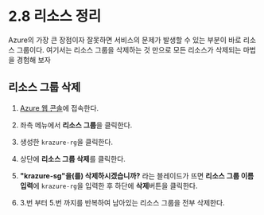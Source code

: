 # 2.8 리소스 정리

Azure의 가장 큰 장점이자 잘못하면 서비스의 문제가 발생할 수 있는 부분이 바로 리소스 그룹이다. 여기서는 리소스 그룹을 삭제하는 것 만으로 모든 리소스가 삭제되는 마법을 경험해 보자

## 리소스 그룹 삭제

1. [Azure 웹 콘솔](https://portal.azure.com)에 접속한다.

2. 좌측 메뉴에서 **리소스 그룹**을 클릭한다.

3. 생성한 `krazure-rg`을 클릭한다.

4. 상단에 **리소스 그룹 삭제**를 클릭한다.

5. __"krazure-sg"을(를) 삭제하시겠습니까?__ 라는 블레이드가 뜨면 **리소스 그룹 이름 입력**에 `krazure-rg`을 입력한 후 하단에 **삭제**버튼을 클릭한다.

6. 3.번 부터 5.번 까지를 반복하여 남아있는 리소스 그룹을 전부 삭제한다.